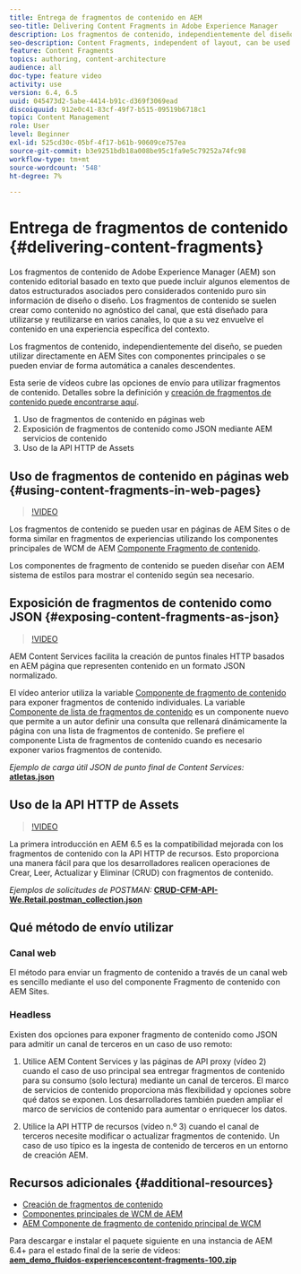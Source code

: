```yaml
---
title: Entrega de fragmentos de contenido en AEM
seo-title: Delivering Content Fragments in Adobe Experience Manager
description: Los fragmentos de contenido, independientemente del diseño, se pueden utilizar directamente en AEM Sites con componentes principales o se pueden enviar de forma automática a canales descendentes.
seo-description: Content Fragments, independent of layout, can be used directly in AEM Sites with Core Components or can be delivered in a headless manner to downstream channels.
feature: Content Fragments
topics: authoring, content-architecture
audience: all
doc-type: feature video
activity: use
version: 6.4, 6.5
uuid: 045473d2-5abe-4414-b91c-d369f3069ead
discoiquuid: 912e0c41-83cf-49f7-b515-09519b6718c1
topic: Content Management
role: User
level: Beginner
exl-id: 525cd30c-05bf-4f17-b61b-90609ce757ea
source-git-commit: b3e9251bdb18a008be95c1fa9e5c79252a74fc98
workflow-type: tm+mt
source-wordcount: '548'
ht-degree: 7%

---
```


# Entrega de fragmentos de contenido {#delivering-content-fragments}

Los fragmentos de contenido de Adobe Experience Manager (AEM) son contenido editorial basado en texto que puede incluir algunos elementos de datos estructurados asociados pero considerados contenido puro sin información de diseño o diseño. Los fragmentos de contenido se suelen crear como contenido no agnóstico del canal, que está diseñado para utilizarse y reutilizarse en varios canales, lo que a su vez envuelve el contenido en una experiencia específica del contexto.

Los fragmentos de contenido, independientemente del diseño, se pueden utilizar directamente en AEM Sites con componentes principales o se pueden enviar de forma automática a canales descendentes.

Esta serie de vídeos cubre las opciones de envío para utilizar fragmentos de contenido. Detalles sobre la definición y [creación de fragmentos de contenido puede encontrarse aquí](content-fragments-feature-video-use.md).

1. Uso de fragmentos de contenido en páginas web
2. Exposición de fragmentos de contenido como JSON mediante AEM servicios de contenido
3. Uso de la API HTTP de Assets

## Uso de fragmentos de contenido en páginas web {#using-content-fragments-in-web-pages}

>[!VIDEO](https://video.tv.adobe.com/v/22449?quality=12&learn=on)

Los fragmentos de contenido se pueden usar en páginas de AEM Sites o de forma similar en fragmentos de experiencias utilizando los componentes principales de WCM de AEM [Componente Fragmento de contenido](https://experienceleague.adobe.com/docs/experience-manager-core-components/using/components/content-fragment-component.html?lang=es).

Los componentes de fragmento de contenido se pueden diseñar con AEM sistema de estilos para mostrar el contenido según sea necesario.

## Exposición de fragmentos de contenido como JSON {#exposing-content-fragments-as-json}

>[!VIDEO](https://video.tv.adobe.com/v/22448?quality=12&learn=on)

AEM Content Services facilita la creación de puntos finales HTTP basados en AEM página que representen contenido en un formato JSON normalizado.

El vídeo anterior utiliza la variable [Componente de fragmento de contenido](https://experienceleague.adobe.com/docs/experience-manager-core-components/using/components/content-fragment-component.html?lang=es) para exponer fragmentos de contenido individuales. La variable [Componente de lista de fragmentos de contenido](https://experienceleague.adobe.com/docs/experience-manager-core-components/using/components/content-fragment-list.html) es un componente nuevo que permite a un autor definir una consulta que rellenará dinámicamente la página con una lista de fragmentos de contenido. Se prefiere el componente Lista de fragmentos de contenido cuando es necesario exponer varios fragmentos de contenido.

*Ejemplo de carga útil JSON de punto final de Content Services:*\
**[atletas.json](assets/athletes.json)**

## Uso de la API HTTP de Assets

>[!VIDEO](https://video.tv.adobe.com/v/26390?quality=12&learn=on)

La primera introducción en AEM 6.5 es la compatibilidad mejorada con los fragmentos de contenido con la API HTTP de recursos. Esto proporciona una manera fácil para que los desarrolladores realicen operaciones de Crear, Leer, Actualizar y Eliminar (CRUD) con fragmentos de contenido.

*Ejemplos de solicitudes de POSTMAN:*
**[CRUD-CFM-API-We.Retail.postman_collection.json](assets/CRUD-CFM-API-We.Retail.postman_collection.json)**

## Qué método de envío utilizar

### Canal web

El método para enviar un fragmento de contenido a través de un canal web es sencillo mediante el uso del componente Fragmento de contenido con AEM Sites.

### Headless

Existen dos opciones para exponer fragmento de contenido como JSON para admitir un canal de terceros en un caso de uso remoto:

1. Utilice AEM Content Services y las páginas de API proxy (vídeo 2) cuando el caso de uso principal sea entregar fragmentos de contenido para su consumo (solo lectura) mediante un canal de terceros. El marco de servicios de contenido proporciona más flexibilidad y opciones sobre qué datos se exponen. Los desarrolladores también pueden ampliar el marco de servicios de contenido para aumentar o enriquecer los datos.

2. Utilice la API HTTP de recursos (vídeo n.º 3) cuando el canal de terceros necesite modificar o actualizar fragmentos de contenido. Un caso de uso típico es la ingesta de contenido de terceros en un entorno de creación AEM.

## Recursos adicionales {#additional-resources}

* [Creación de fragmentos de contenido](content-fragments-feature-video-use.md)
* [Componentes principales de WCM de AEM](https://experienceleague.adobe.com/docs/experience-manager-core-components/using/introduction.html?lang=es)
* [AEM Componente de fragmento de contenido principal de WCM](https://experienceleague.adobe.com/docs/experience-manager-core-components/using/components/content-fragment-component.html?lang=es)

Para descargar e instalar el paquete siguiente en una instancia de AEM 6.4+ para el estado final de la serie de vídeos:\
**[aem_demo_fluidos-experiencescontent-fragments-100.zip](assets/aem_demo_fluid-experiencescontent-fragments-100.zip)**
